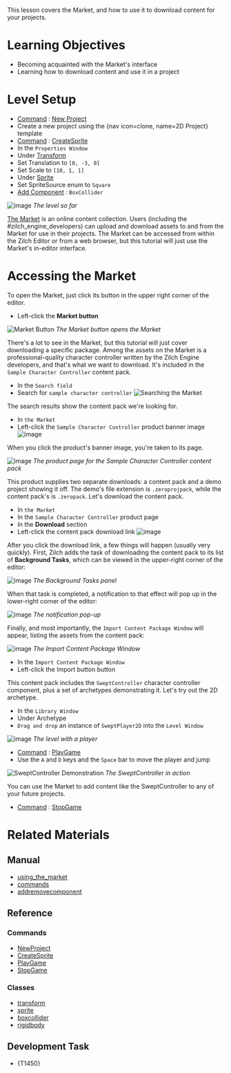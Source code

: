 This lesson covers the Market, and how to use it to download content for your projects.

 #  Learning Objectives

- Becoming acquainted with the Market's interface
- Learning how to download content and use it in a project

 #  Level Setup

- [ Command](https://github.com/ZilchEngine/ZilchDocs/blob/master/zilch_editor_documentation/zilchmanual/editor/editorcommands/commands.markdown) : [ New Project](https://github.com/ZilchEngine/ZilchDocs/blob/master/code_reference/command_reference.markdown#newproject)
 - Create a new project using the {nav icon=clone, name=2D Project} template
- [ Command](https://github.com/ZilchEngine/ZilchDocs/blob/master/zilch_editor_documentation/zilchmanual/editor/editorcommands/commands.markdown) : [ CreateSprite](https://github.com/ZilchEngine/ZilchDocs/blob/master/code_reference/command_reference.markdown#createsprite)
- In the `Properties Window`
 - Under [ Transform](https://github.com/ZilchEngine/ZilchDocs/blob/master/code_reference/class_reference/transform.markdown)
  - Set Translation  to `[0, -3, 0]`
  - Set Scale  to `[10, 1, 1]`
 - Under [ Sprite](https://github.com/ZilchEngine/ZilchDocs/blob/master/code_reference/class_reference/sprite.markdown)
  - Set SpriteSource enum to `Square`
 - [ Add Component](https://github.com/ZilchEngine/ZilchDocs/blob/master/zilch_editor_documentation/zilchmanual/editor/addremovecomponent.markdown) : `BoxCollider`



![image](https://raw.githubusercontent.com/ZilchEngine/ZilchFiles/master/doc_files/101883.png) *The level so far*


[ The Market](https://github.com/ZilchEngine/ZilchDocs/blob/master/zilch_editor_documentation/zilchmanual/editor/using_the_market.markdown) is an online content collection. Users (including the #zilch_engine_developers) can upload and download assets to and from the Market for use in their projects. The Market can be accessed from within the Zilch Editor or from a web browser, but this tutorial will just use the Market's in-editor interface.

 #  Accessing the Market

To open the Market, just click its button in the upper right corner of the editor.

- Left-click  the **Market button**


![Market Button](https://raw.githubusercontent.com/ZilchEngine/ZilchFiles/master/doc_files/100750.gif) *The Market button opens the Market*


There's a lot to see in the Market, but this tutorial will just cover downloading a specific package. Among the assets on the Market is a professional-quality character controller written by the Zilch Engine developers, and that's what we want to download. It's included in the `Sample Character Controller` content pack.

- In the `Search field`
 - Search for `sample character controller`
   ![Searching the Market](https://raw.githubusercontent.com/ZilchEngine/ZilchFiles/master/doc_files/101083.gif)

The search results show the content pack we're looking for.

- In `the Market`
 - Left-click  the `Sample Character Controller` product banner image
   ![image](https://raw.githubusercontent.com/ZilchEngine/ZilchFiles/master/doc_files/101085.png)

When you click the product's banner image, you're taken to its page.



![image](https://raw.githubusercontent.com/ZilchEngine/ZilchFiles/master/doc_files/101087.png) *The product page for the Sample Character Controller content pack*


This product supplies two separate downloads: a content pack and a demo project showing it off. The demo's file extension is `.zeroprojpack`, while the content pack's is `.zeropack`. Let's download the content pack.

- In `the Market`
 - In the `Sample Character Controller` product page
  - In the **Download** section
   - Left-click  the content pack download link
     ![image](https://raw.githubusercontent.com/ZilchEngine/ZilchFiles/master/doc_files/101095.png)

After you click the download link, a few things will happen (usually very quickly). First, Zilch adds the task of downloading the content pack to its list of **Background Tasks**, which can be viewed in the upper-right corner of the editor:


![image](https://raw.githubusercontent.com/ZilchEngine/ZilchFiles/master/doc_files/101098.png) *The Background Tasks panel*


When that task is completed, a notification to that effect will pop up in the lower-right corner of the editor:


![image](https://raw.githubusercontent.com/ZilchEngine/ZilchFiles/master/doc_files/101100.png) *The notification pop-up*


Finally, and most importantly, the `Import Content Package Window` will appear, listing the assets from the content pack:


![image](https://raw.githubusercontent.com/ZilchEngine/ZilchFiles/master/doc_files/101893.png) *The Import Content Package Window*


- In the `Import Content Package Window`
 - Left-click  the Import button button

This content pack includes the `SweptController` character controller component, plus a set of archetypes demonstrating it. Let's try out the 2D archetype.

- In the `Library Window`
 - Under Archetype 
  - `Drag and drop` an instance of `SweptPlayer2D` into the `Level Window`



![image](https://raw.githubusercontent.com/ZilchEngine/ZilchFiles/master/doc_files/101885.png) *The level with a player*


- [ Command](https://github.com/ZilchEngine/ZilchDocs/blob/master/zilch_editor_documentation/zilchmanual/editor/editorcommands/commands.markdown) : [ PlayGame](https://github.com/ZilchEngine/ZilchDocs/blob/master/code_reference/command_reference.markdown#playgame)
 - Use the `A` and `D` keys and the `Space` bar to move the player and jump



![SweptController Demonstration](https://raw.githubusercontent.com/ZilchEngine/ZilchFiles/master/doc_files/101887.gif) *The SweptController in action*


You can use the Market to add content like the SweptController to any of your future projects.

- [ Command](https://github.com/ZilchEngine/ZilchDocs/blob/master/zilch_editor_documentation/zilchmanual/editor/editorcommands/commands.markdown) : [ StopGame](https://github.com/ZilchEngine/ZilchDocs/blob/master/code_reference/command_reference.markdown#stopgame)

 #  Related Materials
 ##  Manual
- [using_the_market](https://github.com/ZilchEngine/ZilchDocs/blob/master/zilch_editor_documentation/zilchmanual/editor/using_the_market.markdown)
- [commands](https://github.com/ZilchEngine/ZilchDocs/blob/master/zilch_editor_documentation/zilchmanual/editor/editorcommands/commands.markdown)
- [addremovecomponent](https://github.com/ZilchEngine/ZilchDocs/blob/master/zilch_editor_documentation/zilchmanual/editor/addremovecomponent.markdown)
 ##  Reference
 ###  Commands
- [ NewProject](https://github.com/ZilchEngine/ZilchDocs/blob/master/code_reference/command_reference.markdown#newproject)
- [ CreateSprite](https://github.com/ZilchEngine/ZilchDocs/blob/master/code_reference/command_reference.markdown#createsprite)
- [ PlayGame](https://github.com/ZilchEngine/ZilchDocs/blob/master/code_reference/command_reference.markdown#playgame)
- [ StopGame](https://github.com/ZilchEngine/ZilchDocs/blob/master/code_reference/command_reference.markdown#stopgame)
 ###  Classes
- [transform](https://github.com/ZilchEngine/ZilchDocs/blob/master/code_reference/class_reference/transform.markdown)
- [sprite](https://github.com/ZilchEngine/ZilchDocs/blob/master/code_reference/class_reference/sprite.markdown)
- [boxcollider](https://github.com/ZilchEngine/ZilchDocs/blob/master/code_reference/class_reference/boxcollider.markdown)
- [rigidbody](https://github.com/ZilchEngine/ZilchDocs/blob/master/code_reference/class_reference/rigidbody.markdown)
 ##  Development Task
- {T1450}
 

 